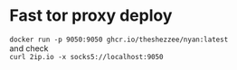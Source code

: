 # Fast tor proxy deploy
`docker run -p 9050:9050 ghcr.io/theshezzee/nyan:latest`    
  and check  
`curl 2ip.io -x socks5://localhost:9050`
